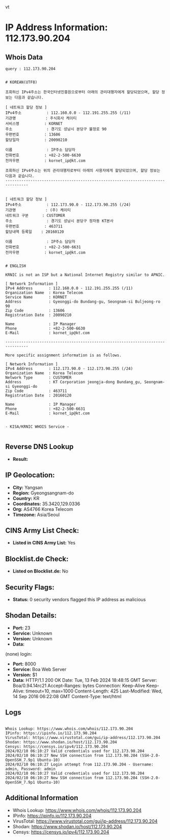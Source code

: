 vt
# IP Address Information: 112.173.90.204

## Whois Data
```
query : 112.173.90.204


# KOREAN(UTF8)

조회하신 IPv4주소는 한국인터넷진흥원으로부터 아래의 관리대행자에게 할당되었으며, 할당 정보는 다음과 같습니다.

[ 네트워크 할당 정보 ]
IPv4주소           : 112.160.0.0 - 112.191.255.255 (/11)
기관명             : 주식회사 케이티
서비스명           : KORNET
주소               : 경기도 성남시 분당구 불정로 90
우편번호           : 13606
할당일자           : 20090210

이름               : IP주소 담당자
전화번호           : +82-2-500-6630
전자우편           : kornet_ip@kt.com

조회하신 IPv4주소는 위의 관리대행자로부터 아래의 사용자에게 할당되었으며, 할당 정보는 다음과 같습니다.
--------------------------------------------------------------------------------


[ 네트워크 할당 정보 ]
IPv4주소           : 112.173.90.0 - 112.173.90.255 (/24)
기관명             : (주) 케이티
네트워크 구분      : CUSTOMER
주소               : 경기도 성남시 분당구 정자동 KT본사
우편번호           : 463711
할당내역 등록일    : 20160120

이름               : IP주소 담당자
전화번호           : +82-2-500-6631
전자우편           : kornet_ip@kt.com


# ENGLISH

KRNIC is not an ISP but a National Internet Registry similar to APNIC.

[ Network Information ]
IPv4 Address       : 112.160.0.0 - 112.191.255.255 (/11)
Organization Name  : Korea Telecom
Service Name       : KORNET
Address            : Gyeonggi-do Bundang-gu, Seongnam-si Buljeong-ro 90
Zip Code           : 13606
Registration Date  : 20090210

Name               : IP Manager
Phone              : +82-2-500-6630
E-Mail             : kornet_ip@kt.com

--------------------------------------------------------------------------------

More specific assignment information is as follows.

[ Network Information ]
IPv4 Address       : 112.173.90.0 - 112.173.90.255 (/24)
Organization Name  : Korea Telecom
Network Type       : CUSTOMER
Address            : KT Corporation jeongja-dong Bundang_gu, Seongnam-si Gyeonggi-do
Zip Code           : 463711
Registration Date  : 20160120

Name               : IP Manager
Phone              : +82-2-500-6631
E-Mail             : kornet_ip@kt.com


- KISA/KRNIC WHOIS Service -


```
## Reverse DNS Lookup
- **Result:** 

## IP Geolocation:
- **City:** Yangsan
- **Region:** Gyeongsangnam-do
- **Country:** KR
- **Coordinates:** 35.3420,129.0336
- **Org:** AS4766 Korea Telecom
- **Timezone:** Asia/Seoul

## CINS Army List Check:
- **Listed in CINS Army List:** 
Yes

## Blocklist.de Check:
- **Listed on Blocklist.de:** 
No

## Security Flags:
- **Status:** 0 security vendors flagged this IP address as malicious

## Shodan Details:
- **Port:** 23
- **Service:** Unknown
- **Version:** Unknown
- **Data:** 
(none) login: 

- **Port:** 8000
- **Service:** Boa Web Server
- **Version:** $1
- **Data:** HTTP/1.1 200 OK
Date: Tue, 13 Feb 2024 18:48:15 GMT
Server: Boa/0.94.14rc21
Accept-Ranges: bytes
Connection: Keep-Alive
Keep-Alive: timeout=10, max=1000
Content-Length: 425
Last-Modified: Wed, 14 Sep 2016 06:22:08 GMT
Content-Type: text/html



## Logs
```

Whois Lookup: https://www.whois.com/whois/112.173.90.204
IPinfo: https://ipinfo.io/112.173.90.204
VirusTotal: https://www.virustotal.com/gui/ip-address/112.173.90.204
Shodan: https://www.shodan.io/host/112.173.90.204
Censys: https://censys.io/ipv4/112.173.90.204
2024/02/10 06:10:27 Valid credentials used for 112.173.90.204
2024/02/10 06:10:27 New SSH connection from 112.173.90.204 (SSH-2.0-OpenSSH_7.9p1 Ubuntu-10)
2024/02/10 06:10:27 Login attempt from 112.173.90.204 - Username: admin, Password: admin
2024/02/10 06:10:27 Valid credentials used for 112.173.90.204
2024/02/10 06:10:27 New SSH connection from 112.173.90.204 (SSH-2.0-OpenSSH_7.9p1 Ubuntu-10)

```
## Additional Information
- Whois Lookup: https://www.whois.com/whois/112.173.90.204
- IPinfo: https://ipinfo.io/112.173.90.204
- VirusTotal: https://www.virustotal.com/gui/ip-address/112.173.90.204
- Shodan: https://www.shodan.io/host/112.173.90.204
- Censys: https://censys.io/ipv4/112.173.90.204

